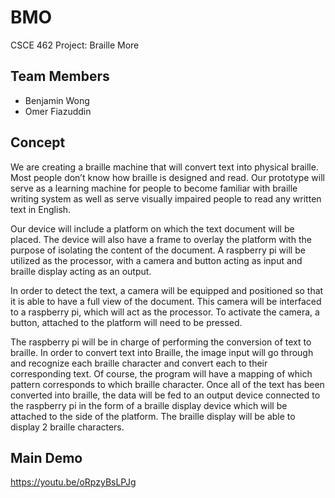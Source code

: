 # BMO
CSCE 462 Project: Braille More

## Team Members
* Benjamin Wong
* Omer Fiazuddin

## Concept

We are creating a braille machine that will convert text into physical braille. Most people don’t know how braille is designed and read. Our prototype will serve as a learning machine for people to become familiar with braille writing system as well as serve visually impaired people to read any written text in English.

Our device will include a platform on which the text document will be placed. The device will also have a frame to overlay the platform with the purpose of isolating the content of the document. A raspberry pi will be utilized as the processor, with a camera and button acting as input and braille display acting as an output.

In order to detect the text, a camera will be equipped and positioned so that it is able to have a full view of the document. This camera will be interfaced to a raspberry pi, which will act as the processor. To activate the camera, a button, attached to the platform will need to be pressed.

The raspberry pi will be in charge of performing the conversion of text to braille. In order to convert text into Braille, the image input will go through and recognize each braille character and convert each to their corresponding text. Of course, the program will have a mapping of which pattern corresponds to which braille character. Once all of the text has been converted into braille, the data will be fed to an output device connected to the raspberry pi in the form of a braille display device which will be attached to the side of the platform. The braille display will be able to display 2 braille characters.

## Main Demo

https://youtu.be/oRpzyBsLPJg
